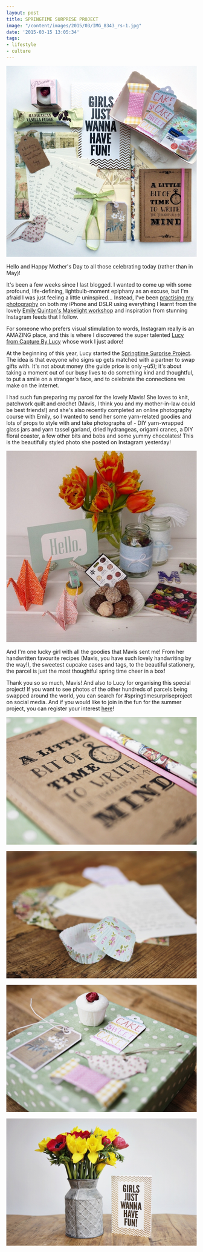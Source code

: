 ```yaml
---
layout: post
title: SPRINGTIME SURPRISE PROJECT
image: "/content/images/2015/03/IMG_8343_rs-1.jpg"
date: '2015-03-15 13:05:34'
tags:
- lifestyle
- culture
---
```


![](/content/images/2015/03/IMG_8343_rs.jpg)

Hello and Happy Mother's Day to all those celebrating today (rather than in May)!

It's been a few weeks since I last blogged. I wanted to come up with some profound, life-defining, lightbulb-moment epiphany as an excuse, but I'm afraid I was just feeling a little uninspired... Instead, I've been <a href="https://instagram.com/lingyeungb" target="_blank">practising my photography</a> on both my iPhone and DSLR using everything I learnt from the lovely <a href="http://www.lingyeungb.com/make-light-with-emily-quinton/" target="_blank">Emily Quinton's Makelight workshop</a> and inspiration from stunning Instagram feeds that I follow.

For someone who prefers visual stimulation to words, Instagram really is an AMAZING place, and this is where I discovered the super talented <a href="https://instagram.com/capturebylucy/" target="_blank">Lucy from Capture By Lucy</a> whose work I just adore! 

At the beginning of this year, Lucy started the <a href="http://www.surpriseproject.com/#homepage" target="_blank">Springtime Surprise Project</a>. The idea is that eveyone who signs up gets matched with a partner to swap gifts with. It's not about money (the guide price is only ┬ú5); it's about taking a moment out of our busy lives to do something kind and thoughtful, to put a smile on a stranger's face, and to celebrate the connections we make on the internet.

I had such fun preparing my parcel for the lovely Mavis! She loves to knit, patchwork quilt and crochet (Mavis, I think you and my mother-in-law could be best friends!) and she's also recently completed an online photography course with Emily, so I wanted to send her some yarn-related goodies and lots of props to style with and take photographs of - DIY yarn-wrapped glass jars and yarn tassel garland, dried hydrangeas, origami cranes, a DIY floral coaster, a few other bits and bobs and some yummy chocolates! This is the <a herf="https://instagram.com/mavislouise1/" target="_blank">beautifully styled photo she posted on Instagram yesterday</a>!

![](/content/images/2015/03/Mavis.jpg)

And I'm one lucky girl with all the goodies that Mavis sent me! From her handwritten favourite recipes (Mavis, you have such lovely handwriting by the way!), the sweetest cupcake cases and tags, to the beautiful stationery, the parcel is just the most thoughtful spring time cheer in a box!

Thank you so so much, Mavis! And also to Lucy for organising this special project! If you want to see photos of the other hundreds of parcels being swapped around the world, you can search for #springtimesurpriseproject on social media. And if you would like to join in the fun for the summer project, you can register your interest <a href="http://www.surpriseproject.com/#homepage" target="_blank">here</a>!

![](/content/images/2015/03/IMG_8411_rs.jpg)

![](/content/images/2015/03/IMG_8412_rs.jpg)

![](/content/images/2015/03/IMG_8413_rs.jpg)

![](/content/images/2015/03/IMG_8414_rs.jpg)

